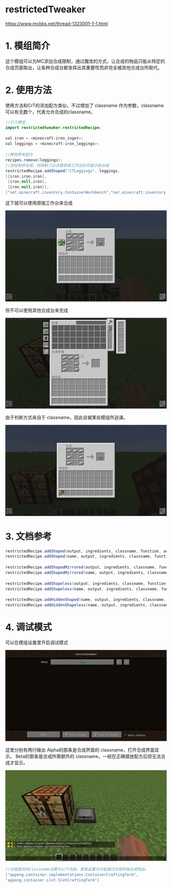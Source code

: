 # restrictedTweaker

https://www.mcbbs.net/thread-1323001-1-1.html

# 1. 模组简介

这个模组可以为MC添加合成限制，通过魔改的方式，让合成的物品只能从特定的合成页面取出，让各种合成台都发挥出其重要性而非完全被其他合成台所取代。

# 2. 使用方法

使用方法和CrT的添加配方类似，不过增加了 classname 作为参数，classname 可以有无数个，代表允许合成的classname。

``` java
//引入模组
import restrictedtweaker.restrictedRecipe;

val iron = <minecraft:iron_ingot>;
val leggings = <minecraft:iron_leggings>;

//移除原有配方
recipes.remove(leggings);
//添加有序合成，但限制了必须要原版工作台的页面才能合成
restrictedRecipe.addShaped("CTLeggings", leggings,
[[iron,iron,iron],
 [iron,null,iron],
 [iron,null,iron]],
["net.minecraft.inventory.ContainerWorkbench","net.minecraft.inventory.Container"]);
```

这下就可以使用原版工作台来合成

![example1](doc/example1.png)

但不可以使用其他合成台来完成

![example2](doc/example2.png)

由于判断方式来自于 classname，因此会被某些模组所逃课。

![example3](doc/example3.png)

# 3. 文档参考

``` java
restrictedRecipe.addShaped(output, ingredients, classname, function, action);
restrictedRecipe.addShaped(name, output, ingredients, classname, function, action);

restrictedRecipe.addShapedMirrored(output, ingredients, classname, function, action);
restrictedRecipe.addShapedMirrored(name, output, ingredients, classname, function, action);

restrictedRecipe.addShapeless(output, ingredients, classname, function, action);
restrictedRecipe.addShapeless(name, output, ingredients, classname, function, action);

restrictedRecipe.addHiddenShaped(name, output, ingredients, classname, function, action, mirrored);
restrictedRecipe.addHiddenShapeless(name, output, ingredients, classname, function, action);
```

# 4. 调试模式

可以在模组设置里开启调试模式

![debug1](doc/debug1.png)

这里分别有两行输出
Alpha的那条是合成界面的 classname，打开合成界面显示。
Beta的那条是合成所需额外的 classname，一般在正确摆放配方后但无法合成才显示。

![debug2](doc/debug2.png)

``` java
//也就是说将classname设置为以下内容，便是设置为只能通过合成终端合成物品。
["appeng.container.implementations.ContainerCraftingTerm",
"appeng.container.slot.SlotCraftingTerm"]
```
